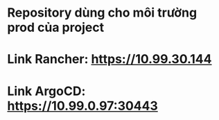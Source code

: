 # Repository dùng cho môi trường prod của project

# Link Rancher: https://10.99.30.144

# Link ArgoCD: https://10.99.0.97:30443